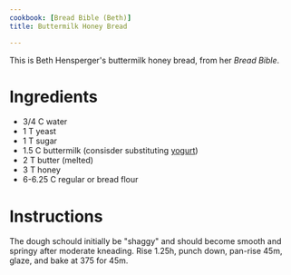 ```yaml
---
cookbook: [Bread Bible (Beth)]
title: Buttermilk Honey Bread

---
```

This is Beth Hensperger's buttermilk honey bread, from her <i>Bread Bible</i>.


# Ingredients

 *  3/4 C water
 *  1 T yeast
 *  1 T sugar
 *  1.5 C buttermilk (consisder substituting [yogurt](yogurt.html))
 *  2 T butter (melted)
 *  3 T honey
 *  6-6.25 C regular or bread flour


# Instructions

The dough schould initially be "shaggy" and should become smooth and springy after moderate kneading.  Rise 1.25h, punch down, pan-rise 45m, glaze, and bake at 375 for 45m.
